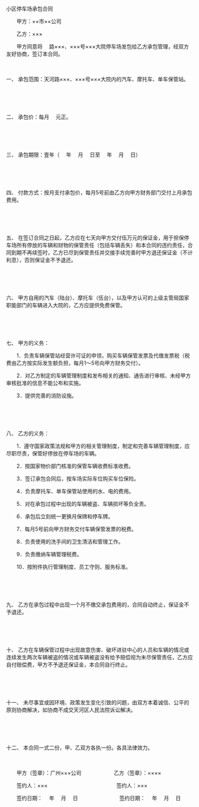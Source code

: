 



小区停车场承包合同



 

　　甲方：××市××公司

　　乙方：×××　　

　　甲方同意将　 路×××、×××号×××大院停车场发包给乙方承包管理，经双方友好协商，签订本合同。

　　

一、
承包范围：天河路×××、×××号×××大院内的汽车、摩托车、单车保管站。

　　

　　

二、
承包价：每月　 元正。

　　

　　

三、
承包期限：壹年（　 年　 月　 日至　 年　 月　 日）

　　

　　

四、
付款方式：按月支付承包价，每月5号前由乙方向甲方财务部门交付上月承包费用。

　　

　　

五、
在签订合同之日起，乙方应在七天向甲方交付伍万元的保证金，用于担保停车场所有停放的车辆和财物的保管责任（包括车辆丢失）和本合同的违约责任，合同到期不再续签时，乙方已尽到保管责任并交接手续完善时甲方退还保证金（不计利息），否则保证金不予退还。

　　

　　

六、
甲方自用的汽车（陆台）、摩托车（伍台），以及甲方认可的上级主管局国家职能部门的车辆进入大院的，乙方应提供免费保管。

　　

　　

七、
甲方的义务：

　　1．负责车辆保管站经营许可证的申领，购买车辆保管发票及代缴发票税（税费由乙方按实际发生额负担，每月1～5号向甲方财务交付）。

　　2．对乙方制定的车辆管理制度和发布相关的通知、通告进行审核、未经甲方审核批准的信息不能公布和实施。

　　3．提供完善的消防设施。

　　

　　

八、
乙方的义务：

　　1．遵守国家政策法规和甲方的相关管理制度，制定和完善车辆管理制度，应尽职尽责，保管好停放在停车场的车辆。

　　2．按国家物价部门核准的保管车辆收费标准收费。

　　3．签订承包合同后，按车场实际车位购买车位保险。

　　4．负责摩托车、单车保管站使用的水、电的费用。

　　5．对在承包过程中出现的车辆被盗、车辆损坏等负全责。

　　6．承包后立刻统一更换月保牌和停车牌。

　　7．每月5号前向甲方财务交付车辆保管发票的税费。

　　8．负责使用的洗手间的卫生清洁和管理工作。

　　9．负责缴纳车辆管理税费。

　　10．按附件执行管理制度、员工守则、服务标准。

　　

　　

九、
乙方在承包过程中出现一个月不缴交承包费用的，合同自动终止，保证金不予退还。

　　

　　

十、
乙方在车辆保管过程中出现故意伤害、破坏进驻中心的人员和车辆的情况或连续发生两次车辆被盗的情况或车辆被盗没有给予赔偿视为末尽保管责任，乙方应自付赔偿费，甲方不予退还保证金，本合同自行终止。

　　

　　

十一、
未尽事宜或因环境、政策发生变化引致的问题，由双方本着诚信、公平的原则协商解决，如协商不成交天河区人民法院诉讼解决。

　　

　　

十二、
本合同一式二份，甲、乙双方各执一份。各具法律效力。　　

　　

　　甲方（签章）：广州×××公司　　　　　 　乙方（签章）：××××

　　签约人：×××　　　　　　　　　 　　　　签约人：×××

　　签约日期：　 年　 月　 日　　　　　　　　签约日期：　 年　 月　 日